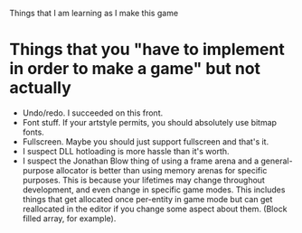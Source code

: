 Things that I am learning as I make this game

# Things that you "have to implement in order to make a game" but not actually
- Undo/redo. I succeeded on this front.
- Font stuff. If your artstyle permits, you should absolutely use bitmap fonts.
- Fullscreen. Maybe you should just support fullscreen and that's it.
- I suspect DLL hotloading is more hassle than it's worth.
- I suspect the Jonathan Blow thing of using a frame arena and a general-purpose allocator is better than using memory arenas for specific purposes. This is because your lifetimes may change throughout development, and even change in specific game modes. This includes things that get allocated once per-entity in game mode but can get reallocated in the editor if you change some aspect about them. (Block filled array, for example).
